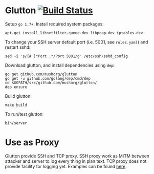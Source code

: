 # Glutton [![Build Status](https://travis-ci.org/mushorg/glutton.svg?branch=master)](https://travis-ci.org/mushorg/glutton)

Setup `go 1.7+`. Install required system packages:
```
apt-get install libnetfilter-queue-dev libpcap-dev iptables-dev
```
To change your SSH server default port (i.e. 5001, see `rules.yaml`) and restart sshd:
```
sed -i 's/[# ]*Port .*/Port 5001/g' /etc/ssh/sshd_config
```
Download glutton, and install dependencies using `dep`:
```
go get github.com/mushorg/glutton
go get -u github.com/golang/dep/cmd/dep
cd $GOPATH/src/github.com/mushorg/glutton/
dep ensure
```
Build glutton:
```
make build
```
To run/test glutton:
```
bin/server
```

# Use as Proxy  

Glutton provide SSH and TCP proxy. SSH proxy work as MITM between attacker and server to log every thing in plan text. TCP proxy does not provide facility for logging yet. Examples can be found [here](https://github.com/mushorg/glutton/tree/master/examples).
